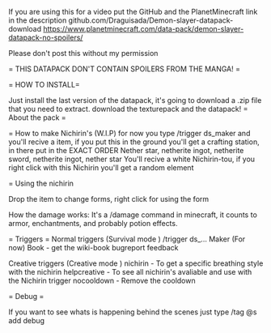 If you are using this for a video put the GitHub and the PlanetMinecraft link in the description
github.com/Draguisada/Demon-slayer-datapack-download
https://www.planetminecraft.com/data-pack/demon-slayer-datapack-no-spoilers/

Please don't post this without my permission

= THIS DATAPACK DON'T CONTAIN SPOILERS FROM THE MANGA! =

= HOW TO INSTALL=

Just install the last version of the datapack, it's going to download a .zip file that you need to extract. download the texturepack and the datapack!
= About the pack =

= How to make Nichirin's (W.I.P)
for now you type
/trigger ds_maker﻿
and you'll recive a item, if you put this in the ground you'll get a crafting station, in there put in the EXACT ORDER
Nether star, netherite ingot, netherite sword, netherite ingot, nether star
You'll recive a white Nichirin-tou, if you right click with this Nichirin you'll get a random element

= Using the nichirin

Drop the item to change forms, right click for using the form

How the damage works: It's a /damage command in minecraft, it counts to armor, enchantments, and probably potion effects.

= Triggers =
Normal triggers (Survival mode )
/trigger ds_...
Maker (For now)
Book - get the wiki-book
bugreport
feedback

Creative triggers (Creative mode )
nichirin - To get a specific breathing style with the nichirin
helpcreative - To see all nichirin's avaliable and use with the Nichirin trigger
nocooldown - Remove the cooldown

= Debug =

If you want to see whats is happening behind the scenes just type /tag @s add debug
